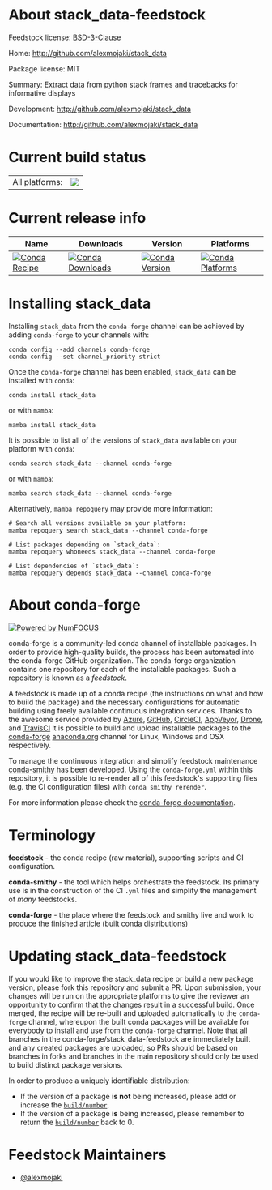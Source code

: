 About stack_data-feedstock
==========================

Feedstock license: [BSD-3-Clause](https://github.com/conda-forge/stack_data-feedstock/blob/main/LICENSE.txt)

Home: http://github.com/alexmojaki/stack_data

Package license: MIT

Summary: Extract data from python stack frames and tracebacks for informative displays

Development: http://github.com/alexmojaki/stack_data

Documentation: http://github.com/alexmojaki/stack_data

Current build status
====================


<table><tr><td>All platforms:</td>
    <td>
      <a href="https://dev.azure.com/conda-forge/feedstock-builds/_build/latest?definitionId=8751&branchName=main">
        <img src="https://dev.azure.com/conda-forge/feedstock-builds/_apis/build/status/stack_data-feedstock?branchName=main">
      </a>
    </td>
  </tr>
</table>

Current release info
====================

| Name | Downloads | Version | Platforms |
| --- | --- | --- | --- |
| [![Conda Recipe](https://img.shields.io/badge/recipe-stack_data-green.svg)](https://anaconda.org/conda-forge/stack_data) | [![Conda Downloads](https://img.shields.io/conda/dn/conda-forge/stack_data.svg)](https://anaconda.org/conda-forge/stack_data) | [![Conda Version](https://img.shields.io/conda/vn/conda-forge/stack_data.svg)](https://anaconda.org/conda-forge/stack_data) | [![Conda Platforms](https://img.shields.io/conda/pn/conda-forge/stack_data.svg)](https://anaconda.org/conda-forge/stack_data) |

Installing stack_data
=====================

Installing `stack_data` from the `conda-forge` channel can be achieved by adding `conda-forge` to your channels with:

```
conda config --add channels conda-forge
conda config --set channel_priority strict
```

Once the `conda-forge` channel has been enabled, `stack_data` can be installed with `conda`:

```
conda install stack_data
```

or with `mamba`:

```
mamba install stack_data
```

It is possible to list all of the versions of `stack_data` available on your platform with `conda`:

```
conda search stack_data --channel conda-forge
```

or with `mamba`:

```
mamba search stack_data --channel conda-forge
```

Alternatively, `mamba repoquery` may provide more information:

```
# Search all versions available on your platform:
mamba repoquery search stack_data --channel conda-forge

# List packages depending on `stack_data`:
mamba repoquery whoneeds stack_data --channel conda-forge

# List dependencies of `stack_data`:
mamba repoquery depends stack_data --channel conda-forge
```


About conda-forge
=================

[![Powered by
NumFOCUS](https://img.shields.io/badge/powered%20by-NumFOCUS-orange.svg?style=flat&colorA=E1523D&colorB=007D8A)](https://numfocus.org)

conda-forge is a community-led conda channel of installable packages.
In order to provide high-quality builds, the process has been automated into the
conda-forge GitHub organization. The conda-forge organization contains one repository
for each of the installable packages. Such a repository is known as a *feedstock*.

A feedstock is made up of a conda recipe (the instructions on what and how to build
the package) and the necessary configurations for automatic building using freely
available continuous integration services. Thanks to the awesome service provided by
[Azure](https://azure.microsoft.com/en-us/services/devops/), [GitHub](https://github.com/),
[CircleCI](https://circleci.com/), [AppVeyor](https://www.appveyor.com/),
[Drone](https://cloud.drone.io/welcome), and [TravisCI](https://travis-ci.com/)
it is possible to build and upload installable packages to the
[conda-forge](https://anaconda.org/conda-forge) [anaconda.org](https://anaconda.org/)
channel for Linux, Windows and OSX respectively.

To manage the continuous integration and simplify feedstock maintenance
[conda-smithy](https://github.com/conda-forge/conda-smithy) has been developed.
Using the ``conda-forge.yml`` within this repository, it is possible to re-render all of
this feedstock's supporting files (e.g. the CI configuration files) with ``conda smithy rerender``.

For more information please check the [conda-forge documentation](https://conda-forge.org/docs/).

Terminology
===========

**feedstock** - the conda recipe (raw material), supporting scripts and CI configuration.

**conda-smithy** - the tool which helps orchestrate the feedstock.
                   Its primary use is in the construction of the CI ``.yml`` files
                   and simplify the management of *many* feedstocks.

**conda-forge** - the place where the feedstock and smithy live and work to
                  produce the finished article (built conda distributions)


Updating stack_data-feedstock
=============================

If you would like to improve the stack_data recipe or build a new
package version, please fork this repository and submit a PR. Upon submission,
your changes will be run on the appropriate platforms to give the reviewer an
opportunity to confirm that the changes result in a successful build. Once
merged, the recipe will be re-built and uploaded automatically to the
`conda-forge` channel, whereupon the built conda packages will be available for
everybody to install and use from the `conda-forge` channel.
Note that all branches in the conda-forge/stack_data-feedstock are
immediately built and any created packages are uploaded, so PRs should be based
on branches in forks and branches in the main repository should only be used to
build distinct package versions.

In order to produce a uniquely identifiable distribution:
 * If the version of a package **is not** being increased, please add or increase
   the [``build/number``](https://docs.conda.io/projects/conda-build/en/latest/resources/define-metadata.html#build-number-and-string).
 * If the version of a package **is** being increased, please remember to return
   the [``build/number``](https://docs.conda.io/projects/conda-build/en/latest/resources/define-metadata.html#build-number-and-string)
   back to 0.

Feedstock Maintainers
=====================

* [@alexmojaki](https://github.com/alexmojaki/)

